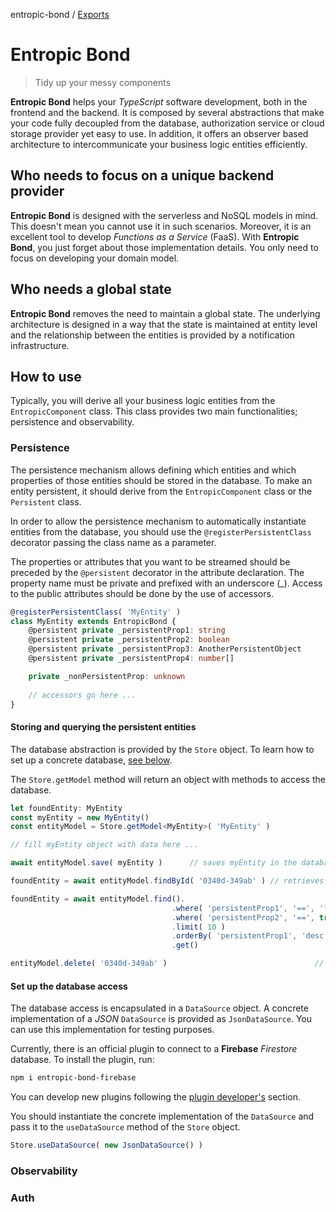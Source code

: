 entropic-bond / [Exports](modules.md)

# Entropic Bond

> Tidy up your messy components

**Entropic Bond** helps your _TypeScript_ software development, both in the frontend and the backend. It is composed by several abstractions that make your code fully decoupled from the database, authorization service or cloud storage provider yet easy to use. In addition, it offers an observer based architecture to intercommunicate your business logic entities efficiently.

## Who needs to focus on a unique backend provider

**Entropic Bond** is designed with the serverless and NoSQL models in mind. This doesn't mean you cannot use it in such scenarios. Moreover, it is an excellent tool to develop _Functions as a Service_ (FaaS). With **Entropic Bond**, you just forget about those implementation details. You only need to focus on developing your domain model.

## Who needs a global state

**Entropic Bond** removes the need to maintain a global state. The underlying architecture is designed in a way that the state is maintained at entity level and the relationship between the entities is provided by a notification infrastructure.

## How to use

Typically, you will derive all your business logic entities from the `EntropicComponent` class. This class provides two main functionalities; persistence and observability.

### Persistence

The persistence mechanism allows defining which entities and which properties of those entities should be stored in the database. To make an entity persistent, it should derive from the `EntropicComponent` class or the `Persistent` class. 

In order to allow the persistence mechanism to automatically instantiate entities from the database, you should use the `@registerPersistentClass` decorator passing the class name as a parameter.

The properties or attributes that you want to be streamed should be preceded by the `@persistent` decorator in the attribute declaration. The property name must be private and prefixed with an underscore (_). Access to the public attributes should be done by the use of accessors.

```ts
@registerPersistentClass( 'MyEntity' )
class MyEntity extends EntropicBond {
	@persistent private _persistentProp1: string
	@persistent private _persistentProp2: boolean
	@persistent private _persistentProp3: AnotherPersistentObject
	@persistent private _persistentProp4: number[]

	private _nonPersistentProp: unknown
	
	// accessors go here ...
}
```

#### Storing and querying the persistent entities

The database abstraction is provided by the `Store` object. To learn how to set up a concrete database, [see below](setup_the_database_access).

The `Store.getModel` method will return an object with methods to access the database.

```ts
let foundEntity: MyEntity
const myEntity = new MyEntity()
const entityModel = Store.getModel<MyEntity>( 'MyEntity' )

// fill myEntity object with data here ...

await entityModel.save( myEntity )		// saves myEntity in the database

foundEntity = await entityModel.findById( '0340d-349ab' ) // retrieves from database

foundEntity = await entityModel.find().
									.where( 'persistentProp1', '==', 'foo' )
									.where( 'persistentProp2', '==', true )
									.limit( 10 )
									.orderBy( 'persistentProp1', 'desc' )
									.get()														// retrieves from database

entityModel.delete( '0340d-349ab' )									// deletes from database
```

#### Set up the database access

The database access is encapsulated in a `DataSource` object. A concrete implementation of a _JSON_ `DataSource` is provided as `JsonDataSource`. You can use this implementation for testing purposes.

Currently, there is an official plugin to connect to a **Firebase** _Firestore_ database. To install the plugin, run:

```sh
npm i entropic-bond-firebase
```

You can develop new plugins following the [plugin developer's](plugin_development) section.

You should instantiate the concrete implementation of the `DataSource` and pass it to the `useDataSource` method of the `Store` object.

```ts
Store.useDataSource( new JsonDataSource() )
```

### Observability

### Auth
